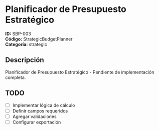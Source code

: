 # Planificador de Presupuesto Estratégico

**ID:** SBP-003  
**Código:** StrategicBudgetPlanner  
**Categoría:** strategic

## Descripción
Planificador de Presupuesto Estratégico - Pendiente de implementación completa.

## TODO
- [ ] Implementar lógica de cálculo
- [ ] Definir campos requeridos
- [ ] Agregar validaciones
- [ ] Configurar exportación
